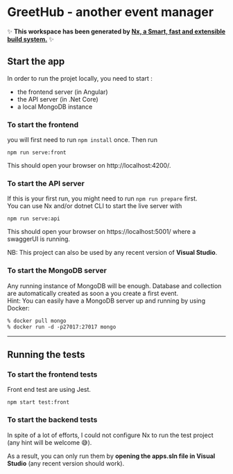 # GreetHub - another event manager

✨ **This workspace has been generated by [Nx, a Smart, fast and extensible build system.](https://nx.dev)** ✨


## Start the app

In order to run the projet locally, you need to start :
- the frontend server (in Angular)
- the API server (in .Net Core)
- a local MongoDB instance


### To start the frontend
you will first need to run `npm install` once. Then run 
```
npm run serve:front
``` 
This should open your browser on http://localhost:4200/.

### To start the API server
If this is your first run, you might need to run `npm run prepare` first.  
You can use Nx and/or dotnet CLI to start the live server with 
```
npm run serve:api
```
This should open your browser on https://localhost:5001/ where a swaggerUI is running.  

NB: This project can also be used by any recent version of **Visual Studio**.

### To start the MongoDB server
Any running instance of MongoDB will be enough. Database and collection are automatically created as soon a you create a first event.  
Hint: You can easily have a MongoDB server up and running by using Docker: 
````
% docker pull mongo
% docker run -d -p27017:27017 mongo 
````  

---
## Running the tests

### To start the frontend tests  
Front end test are using Jest.  
```
npm start test:front
```

### To start the backend tests  
In spite of a lot of efforts, I could not configure Nx to run the test project (any hint will be welcome 😅).  

As a result, you can only run them by **opening the apps.sln file in Visual Studio** (any recent version should work).
